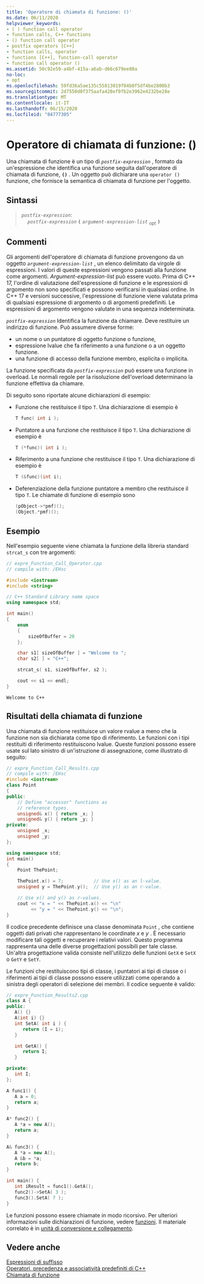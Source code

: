 ```yaml
---
title: 'Operatore di chiamata di funzione: ()'
ms.date: 06/11/2020
helpviewer_keywords:
- ( ) function call operator
- function calls, C++ functions
- () function call operator
- postfix operators [C++]
- function calls, operator
- functions [C++], function-call operator
- function call operator ()
ms.assetid: 50c92e59-a4bf-415a-a6ab-d66c679ee80a
no-loc:
- opt
ms.openlocfilehash: 59fd36a5ae135c55813019f04b0f5df4be2800b3
ms.sourcegitcommit: 2d7550d0f375aafa428ef0fb2e3962e4232be28e
ms.translationtype: MT
ms.contentlocale: it-IT
ms.lasthandoff: 06/15/2020
ms.locfileid: "84777305"
---
```

# <a name="function-call-operator-"></a>Operatore di chiamata di funzione: ()

Una chiamata di funzione è un tipo di *`postfix-expression`* , formato da un'espressione che identifica una funzione seguita dall'operatore di chiamata di funzione, **`()`** . Un oggetto può dichiarare una `operator ()` funzione, che fornisce la semantica di chiamata di funzione per l'oggetto.

## <a name="syntax"></a>Sintassi

> *`postfix-expression`*:\
> &nbsp;&nbsp;&nbsp;&nbsp;*`postfix-expression`* **`(`** *`argument-expression-list`* <sub>opt</sub> **`)`**

## <a name="remarks"></a>Commenti

Gli argomenti dell'operatore di chiamata di funzione provengono da un oggetto *`argument-expression-list`* , un elenco delimitato da virgole di espressioni. I valori di queste espressioni vengono passati alla funzione come argomenti. *Argument-expression-list* può essere vuoto. Prima di C++ 17, l'ordine di valutazione dell'espressione di funzione e le espressioni di argomento non sono specificati e possono verificarsi in qualsiasi ordine. In C++ 17 e versioni successive, l'espressione di funzione viene valutata prima di qualsiasi espressione di argomento o di argomenti predefiniti. Le espressioni di argomento vengono valutate in una sequenza indeterminata.

*`postfix-expression`* Identifica la funzione da chiamare. Deve restituire un indirizzo di funzione. Può assumere diverse forme:

- un nome o un puntatore di oggetto funzione o funzione,
- espressione lvalue che fa riferimento a una funzione o a un oggetto funzione.
- una funzione di accesso della funzione membro, esplicita o implicita.

La funzione specificata da *`postfix-expression`* può essere una funzione in overload. Le normali regole per la risoluzione dell'overload determinano la funzione effettiva da chiamare.

Di seguito sono riportate alcune dichiarazioni di esempio:

- Funzione che restituisce il tipo `T`. Una dichiarazione di esempio è

    ```cpp
    T func( int i );
    ```

- Puntatore a una funzione che restituisce il tipo `T`. Una dichiarazione di esempio è

    ```cpp
    T (*func)( int i );
    ```

- Riferimento a una funzione che restituisce il tipo `T`. Una dichiarazione di esempio è

    ```cpp
    T (&func)(int i);
    ```

- Deferenziazione della funzione puntatore a membro che restituisce il tipo `T`. Le chiamate di funzione di esempio sono

    ```cpp
    (pObject->*pmf)();
    (Object.*pmf)();
    ```

## <a name="example"></a>Esempio

Nell'esempio seguente viene chiamata la funzione della libreria standard `strcat_s` con tre argomenti:

```cpp
// expre_Function_Call_Operator.cpp
// compile with: /EHsc

#include <iostream>
#include <string>

// C++ Standard Library name space
using namespace std;

int main()
{
    enum
    {
        sizeOfBuffer = 20
    };

    char s1[ sizeOfBuffer ] = "Welcome to ";
    char s2[ ] = "C++";

    strcat_s( s1, sizeOfBuffer, s2 );

    cout << s1 << endl;
}
```

```Output
Welcome to C++
```

## <a name="function-call-results"></a>Risultati della chiamata di funzione

Una chiamata di funzione restituisce un valore rvalue a meno che la funzione non sia dichiarata come tipo di riferimento. Le funzioni con i tipi restituiti di riferimento restituiscono lvalue. Queste funzioni possono essere usate sul lato sinistro di un'istruzione di assegnazione, come illustrato di seguito:

```cpp
// expre_Function_Call_Results.cpp
// compile with: /EHsc
#include <iostream>
class Point
{
public:
    // Define "accessor" functions as
    // reference types.
    unsigned& x() { return _x; }
    unsigned& y() { return _y; }
private:
    unsigned _x;
    unsigned _y;
};

using namespace std;
int main()
{
    Point ThePoint;

    ThePoint.x() = 7;           // Use x() as an l-value.
    unsigned y = ThePoint.y();  // Use y() as an r-value.

    // Use x() and y() as r-values.
    cout << "x = " << ThePoint.x() << "\n"
         << "y = " << ThePoint.y() << "\n";
}
```

Il codice precedente definisce una classe denominata `Point` , che contiene oggetti dati privati che rappresentano le coordinate *x* e *y* . È necessario modificare tali oggetti e recuperare i relativi valori. Questo programma rappresenta una delle diverse progettazioni possibili per tale classe. Un'altra progettazione valida consiste nell'utilizzo delle funzioni `GetX` e `SetX` o `GetY` e `SetY`.

Le funzioni che restituiscono tipi di classe, i puntatori ai tipi di classe o i riferimenti ai tipi di classe possono essere utilizzati come operando a sinistra degli operatori di selezione dei membri. Il codice seguente è valido:

```cpp
// expre_Function_Results2.cpp
class A {
public:
   A() {}
   A(int i) {}
   int SetA( int i ) {
      return (I = i);
   }

   int GetA() {
      return I;
   }

private:
   int I;
};

A func1() {
   A a = 0;
   return a;
}

A* func2() {
   A *a = new A();
   return a;
}

A& func3() {
   A *a = new A();
   A &b = *a;
   return b;
}

int main() {
   int iResult = func1().GetA();
   func2()->SetA( 3 );
   func3().SetA( 7 );
}
```

Le funzioni possono essere chiamate in modo ricorsivo. Per ulteriori informazioni sulle dichiarazioni di funzione, vedere [funzioni](functions-cpp.md). Il materiale correlato è in [unità di conversione e collegamento](../cpp/program-and-linkage-cpp.md).

## <a name="see-also"></a>Vedere anche

[Espressioni di suffisso](../cpp/postfix-expressions.md)<br/>
[Operatori, precedenza e associatività predefiniti di C++](../cpp/cpp-built-in-operators-precedence-and-associativity.md)<br/>
[Chiamata di funzione](../c-language/function-call-c.md)
